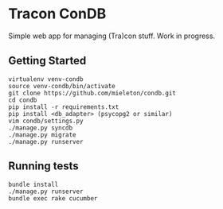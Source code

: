 # Tracon ConDB

Simple web app for managing (Tra)con stuff. Work in progress.

## Getting Started

    virtualenv venv-condb
    source venv-condb/bin/activate
    git clone https://github.com/mieleton/condb.git
    cd condb
    pip install -r requirements.txt
    pip install <db_adapter> (psycopg2 or similar)
    vim condb/settings.py
    ./manage.py syncdb
    ./manage.py migrate
    ./manage.py runserver

## Running tests

    bundle install
    ./manage.py runserver
    bundle exec rake cucumber